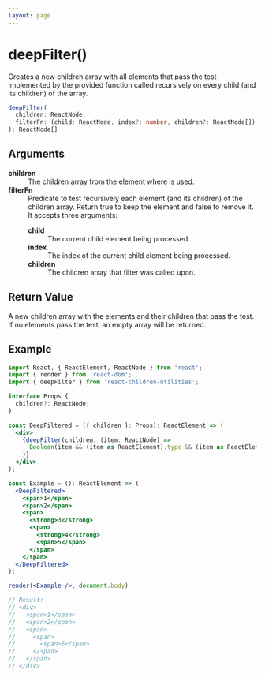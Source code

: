 ```yaml
---
layout: page
---
```


# deepFilter()

Creates a new children array with all elements that pass the test implemented by the provided function called recursively on every child (and its children) of the array.

```typescript
deepFilter(
  children: ReactNode,
  filterFn: (child: ReactNode, index?: number, children?: ReactNode[]): boolean,
): ReactNode[]
```

## Arguments

<dl>
  <dt><b>children</b></dt>
  <dd>The children array from the element where is used.</dd>
  <dt><b>filterFn</b></dt>
  <dd>Predicate to test recursively each element (and its children) of the children array. Return true to keep the element and false to remove it. It accepts three arguments:</dd>
  <dd>
    <dl>
      <dt><b>child</b></dt>
      <dd>The current child element being processed.</dd>
      <dt><b>index</b></dt>
      <dd>The index of the current child element being processed.</dd>
      <dt><b>children</b></dt>
      <dd>The children array that filter was called upon.</dd>
    </dl>
  </dd>
</dl>

## Return Value

A new children array with the elements and their children that pass the test. If no elements pass the test, an empty array will be returned.

## Example

```jsx
import React, { ReactElement, ReactNode } from 'react';
import { render } from 'react-dom';
import { deepFilter } from 'react-children-utilities';

interface Props {
  children?: ReactNode;
}

const DeepFiltered = ({ children }: Props): ReactElement => (
  <div>
    {deepFilter(children, (item: ReactNode) =>
      Boolean(item && (item as ReactElement).type && (item as ReactElement).type === 'span'),
    )}
  </div>
);

const Example = (): ReactElement => (
  <DeepFiltered>
    <span>1</span>
    <span>2</span>
    <span>
      <strong>3</strong>
      <span>
        <strong>4</strong>
        <span>5</span>
      </span>
    </span>
  </DeepFiltered>
);

render(<Example />, document.body)

// Result:
// <div>
//   <span>1</span>
//   <span>2</span>
//   <span>
//     <span>
//       <span>5</span>
//     </span>
//   </span>
// </div>
```
